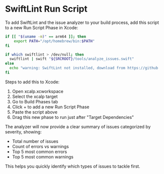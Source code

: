 # SwiftLint Run Script

To add SwiftLint and the issue analyzer to your build process, add this script to a new Run Script Phase in Xcode:

```bash
if [[ "$(uname -m)" == arm64 ]]; then
    export PATH="/opt/homebrew/bin:$PATH"
fi

if which swiftlint > /dev/null; then
  swiftlint | swift "${SRCROOT}/tools/analyze_issues.swift"
else
  echo "warning: SwiftLint not installed, download from https://github.com/realm/SwiftLint"
fi
```

Steps to add this to Xcode:
1. Open xcalp.xcworkspace
2. Select the xcalp target
3. Go to Build Phases tab
4. Click + to add a new Run Script Phase
5. Paste the script above
6. Drag this new phase to run just after "Target Dependencies"

The analyzer will now provide a clear summary of issues categorized by severity, showing:
- Total number of issues
- Count of errors vs warnings
- Top 5 most common errors
- Top 5 most common warnings

This helps you quickly identify which types of issues to tackle first.